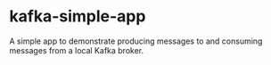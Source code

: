 # kafka-simple-app
A simple app to demonstrate producing messages to and consuming messages from a local Kafka broker.
